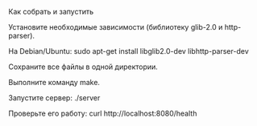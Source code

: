 Как собрать и запустить

Установите необходимые зависимости (библиотеку glib-2.0 и http-parser).

На Debian/Ubuntu: sudo apt-get install libglib2.0-dev libhttp-parser-dev

Сохраните все файлы в одной директории.

Выполните команду make.

Запустите сервер: ./server

Проверьте его работу: curl http://localhost:8080/health
